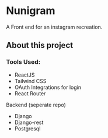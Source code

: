 # Nunigram
A Front end for an instagram recreation.

## About this project



### Tools Used:

- ReactJS
- Tailwind CSS
- OAuth Integrations for login
- React Router

Backend (seperate repo)

- Django
- Django-rest
- Postgresql

